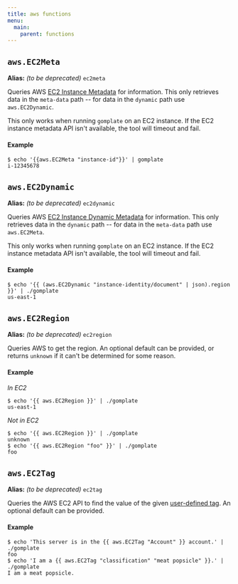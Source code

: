 ```yaml
---
title: aws functions
menu:
  main:
    parent: functions
---
```



## `aws.EC2Meta`

**Alias:** _(to be deprecated)_ `ec2meta`

Queries AWS [EC2 Instance Metadata](http://docs.aws.amazon.com/AWSEC2/latest/UserGuide/ec2-instance-metadata.html) for information. This only retrieves data in the `meta-data` path -- for data in the `dynamic` path use `aws.EC2Dynamic`.

This only works when running `gomplate` on an EC2 instance. If the EC2 instance metadata API isn't available, the tool will timeout and fail.

#### Example

```console
$ echo '{{aws.EC2Meta "instance-id"}}' | gomplate
i-12345678
```

## `aws.EC2Dynamic`

**Alias:** _(to be deprecated)_ `ec2dynamic`

Queries AWS [EC2 Instance Dynamic Metadata](http://docs.aws.amazon.com/AWSEC2/latest/UserGuide/ec2-instance-metadata.html) for information. This only retrieves data in the `dynamic` path -- for data in the `meta-data` path use `aws.EC2Meta`.

This only works when running `gomplate` on an EC2 instance. If the EC2 instance metadata API isn't available, the tool will timeout and fail.

#### Example

```console
$ echo '{{ (aws.EC2Dynamic "instance-identity/document" | json).region }}' | ./gomplate
us-east-1
```

## `aws.EC2Region`

**Alias:** _(to be deprecated)_ `ec2region`

Queries AWS to get the region. An optional default can be provided, or returns
`unknown` if it can't be determined for some reason.

#### Example

_In EC2_
```console
$ echo '{{ aws.EC2Region }}' | ./gomplate
us-east-1
```
_Not in EC2_
```console
$ echo '{{ aws.EC2Region }}' | ./gomplate
unknown
$ echo '{{ aws.EC2Region "foo" }}' | ./gomplate
foo
```

## `aws.EC2Tag`

**Alias:** _(to be deprecated)_ `ec2tag`

Queries the AWS EC2 API to find the value of the given [user-defined tag](http://docs.aws.amazon.com/AWSEC2/latest/UserGuide/Using_Tags.html). An optional default
can be provided.

#### Example

```console
$ echo 'This server is in the {{ aws.EC2Tag "Account" }} account.' | ./gomplate
foo
$ echo 'I am a {{ aws.EC2Tag "classification" "meat popsicle" }}.' | ./gomplate
I am a meat popsicle.
```